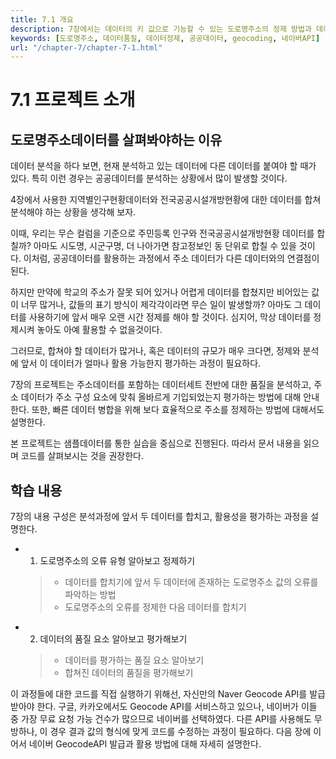 ```yaml
---
title: 7.1 개요
description: 7장에서는 데이터의 키 값으로 기능할 수 있는 도로명주소의 정제 방법과 데이터 품질평가 방법에 대해 안내한다.
keywords: [도로명주소, 데이터품질, 데이터정제, 공공데이터, geocoding, 네이버API]
url: "/chapter-7/chapter-7-1.html"
---
```

# 7.1 프로젝트 소개

## 도로명주소데이터를 살펴봐야하는 이유

데이터 분석을 하다 보면, 현재 분석하고 있는 데이터에 다른 데이터를 붙여야 할 때가 있다. 특히 이런 경우는 공공데이터를 분석하는 상황에서 많이 발생할 것이다. 

4장에서 사용한 지역별인구현황데이터와 전국공공시설개방현황에 대한 데이터를 합쳐 분석해야 하는 상황을 생각해 보자. 

이때, 우리는 무슨 컬럼을 기준으로 주민등록 인구와 전국공공시설개방현황 데이터를 합칠까? 아마도 시도명, 시군구명, 더 나아가면 참고정보인 동 단위로 합칠 수 있을 것이다. 이처럼, 공공데이터를 활용하는 과정에서 주소 데이터가 다른 데이터와의 연결점이 된다. 

하지만 만약에 학교의 주소가 잘못 되어 있거나 어렵게 데이터를 합쳤지만 비어있는 값이 너무 많거나, 값들의 표기 방식이 제각각이라면 무슨 일이 발생할까? 아마도 그 데이터를 사용하기에 앞서 매우 오랜 시간 정제를 해야 할 것이다. 심지어, 막상 데이터를 정제시켜 놓아도 아예 활용할 수 없을것이다. 

그러므로, 합쳐야 할 데이터가 많거나, 혹은 데이터의 규모가 매우 크다면, 정제와 분석에 앞서 이 데이터가 얼마나 활용 가능한지 평가하는 과정이 필요하다.

7장의 프로젝트는 주소데이터를 포함하는 데이터세트 전반에 대한 품질을 분석하고, 주소 데이터가 주소 구성 요소에 맞춰 올바르게 기입되었는지 평가하는 방법에 대해 안내한다. 또한, 빠른 데이터 병합을 위해 보다 효율적으로 주소를 정제하는 방법에 대해서도 설명한다. 

본 프로젝트는 샘플데이터를 통한 실습을 중심으로 진행된다. 따라서 문서 내용을 읽으며 코드를 살펴보시는 것을 권장한다.


## 학습 내용

7장의 내용 구성은 분석과정에 앞서 두 데이터를 합치고, 활용성을 평가하는 과정을 설명한다. 

- 1. 도로명주소의 오류 유형 알아보고 정제하기
    > - 데이터를 합치기에 앞서 두 데이터에 존재하는 도로명주소 값의 오류를 파악하는 방법
    > - 도로명주소의 오류를 정제한 다음 데이터를 합치기

- 2. 데이터의 품질 요소 알아보고 평가해보기
    > - 데이터를 평가하는 품질 요소 알아보기
    > - 합쳐진 데이터의 품질을 평가해보기


이 과정들에 대한 코드를 직접 실행하기 위해선, 자신만의 Naver Geocode API를 발급받아야 한다. 구글, 카카오에서도 Geocode API를 서비스하고 있으나, 네이버가 이들 중 가장 무료 요청 가능 건수가 많으므로 네이버를 선택하였다. 다른 API를 사용해도 무방하나, 이 경우 결과 값의 형식에 맞게 코드를 수정하는 과정이 필요하다. 다음 장에 이어서 네이버 GeocodeAPI 발급과 활용 방법에 대해 자세히 설명한다.








